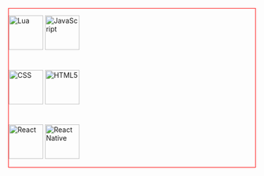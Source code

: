 <div style="display: flex; flex-direction: column; gap: 10px; justify-content:center; border:1px solid red">
  <p>
  <img width="70px" src="https://static-00.iconduck.com/assets.00/lua-icon-2048x2048-iud9q772.png" alt="Lua"/>
  <img width="70px" src="https://upload.wikimedia.org/wikipedia/commons/thumb/6/6a/JavaScript-logo.png/640px-JavaScript-logo.png" alt="JavaScript"/>
  </p>
  <p>
  <img width="70px" src="https://brandslogos.com/wp-content/uploads/images/css-logo.png" alt="CSS"/>
  <img width="70px" src="https://upload.wikimedia.org/wikipedia/commons/thumb/6/61/HTML5_logo_and_wordmark.svg/1200px-HTML5_logo_and_wordmark.svg.png" alt="HTML5"/>
  </p>
  <p>
  <img width="70px" src="https://upload.wikimedia.org/wikipedia/commons/thumb/a/a7/React-icon.svg/1200px-React-icon.svg.png" alt="React"/>
  <img width="70px" src="https://tplex.com/wp-content/uploads/2024/07/react-native-1.png" alt="React Native"/>
  </p>
</div>
